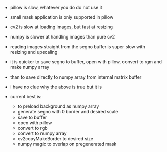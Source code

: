 - pillow is slow, whatever you do do not use it
- small mask application is only supported in pillow

- cv2 is slow at loading images, but fast at resizing
- numpy is slower at handling images than pure cv2

- reading images straight from the segno buffer is super slow with resizing and upscaling
- it is quicker to save segno to buffer, open with pillow, convert to rgm and make numpy array
- than to save directly to numpy array from internal matrix buffer
- i have no clue why the above is true but it is

- current best is:
  - to preload background as numpy array
  - generate segno with 0 border and desired scale
  - save to buffer
  - open with pillow
  - convert to rgb
  - convert to numpy array
  - cv2copyMakeBorder to desired size
  - numpy magic to overlap on pregenerated mask
